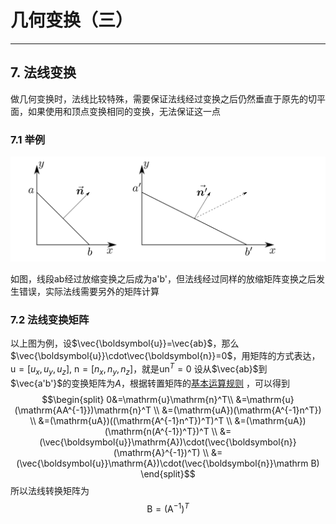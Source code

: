 # 几何变换（三）
----
## 7. 法线变换
做几何变换时，法线比较特殊，需要保证法线经过变换之后仍然垂直于原先的切平面，如果使用和顶点变换相同的变换，无法保证这一点

### 7.1 举例

![](./transform_normal.svg)

如图，线段ab经过放缩变换之后成为a'b'，但法线经过同样的放缩矩阵变换之后发生错误，实际法线需要另外的矩阵计算

### 7.2 法线变换矩阵
以上图为例，设$\vec{\boldsymbol{u}}=\vec{ab}$，那么$\vec{\boldsymbol{u}}\cdot\vec{\boldsymbol{n}}=0$，用矩阵的方式表达，$\mathrm{u}=[u_x, u_y, u_z]$, $\mathrm{n}=[n_x, n_y, n_z]$，就是$\mathrm{u}\mathrm{n}^T=0$
设从$\vec{ab}$到$\vec{a'b'}$的变换矩阵为$A$，根据转置矩阵的[基本运算规则](/note/graphics/math/math_02.html#_3-5-基本运算规则) ，可以得到
$$\begin{split}
0&=\mathrm{u}\mathrm{n}^T\\
&=\mathrm{u}(\mathrm{AA^{-1}})\mathrm{n}^T \\
&=(\mathrm{uA})(\mathrm{A^{-1}n^T}) \\
&=(\mathrm{uA})((\mathrm{A^{-1}n^T})^T)^T \\
&=(\mathrm{uA})(\mathrm{n(A^{-1})^T})^T \\
&=(\vec{\boldsymbol{u}}\mathrm{A})\cdot(\vec{\boldsymbol{n}}(\mathrm{A}^{-1})^T) \\
&= (\vec{\boldsymbol{u}}\mathrm{A})\cdot(\vec{\boldsymbol{n}}\mathrm B)
\end{split}$$
所以法线转换矩阵为
$$
\mathrm{B}=(\mathrm{A}^{-1})^T
$$